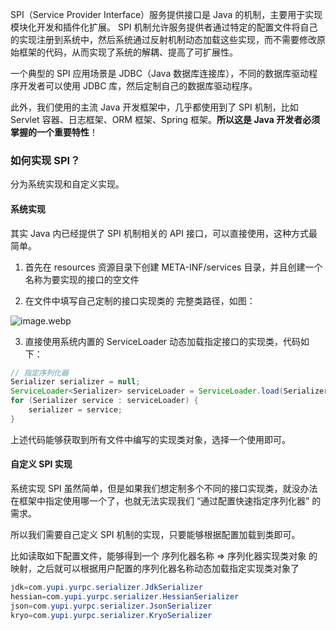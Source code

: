 SPI（Service Provider Interface）服务提供接口是 Java 的机制，主要用于实现模块化开发和插件化扩展。
SPI 机制允许服务提供者通过特定的配置文件将自己的实现注册到系统中，然后系统通过反射机制动态加载这些实现，而不需要修改原始框架的代码，从而实现了系统的解耦、提高了可扩展性。

一个典型的 SPI 应用场景是 JDBC（Java 数据库连接库），不同的数据库驱动程序开发者可以使用 JDBC 库，然后定制自己的数据库驱动程序。

此外，我们使用的主流 Java 开发框架中，几乎都使用到了 SPI 机制，比如 Servlet 容器、日志框架、ORM 框架、Spring 框架。**所以这是 Java 开发者必须掌握的一个重要特性**！

### 如何实现 SPI？
分为系统实现和自定义实现。

#### 系统实现
其实 Java 内已经提供了 SPI 机制相关的 API 接口，可以直接使用，这种方式最简单。
1) 首先在 resources 资源目录下创建 META-INF/services 目录，并且创建一个名称为要实现的接口的空文件



2) 在文件中填写自己定制的接口实现类的 完整类路径，如图：

![image.webp](https://pic.code-nav.cn/mianshiya/question_picture/1783397053004488705/image_mianshiya.webp)



3) 直接使用系统内置的 ServiceLoader 动态加载指定接口的实现类，代码如下：

```java
// 指定序列化器
Serializer serializer = null;
ServiceLoader<Serializer> serviceLoader = ServiceLoader.load(Serializer.class);
for (Serializer service : serviceLoader) {
    serializer = service;
}
```

上述代码能够获取到所有文件中编写的实现类对象，选择一个使用即可。

#### 自定义 SPI 实现

系统实现 SPI 虽然简单，但是如果我们想定制多个不同的接口实现类，就没办法在框架中指定使用哪一个了，也就无法实现我们 “通过配置快速指定序列化器” 的需求。

所以我们需要自己定义 SPI 机制的实现，只要能够根据配置加载到类即可。

比如读取如下配置文件，能够得到一个 序列化器名称 => 序列化器实现类对象 的映射，之后就可以根据用户配置的序列化器名称动态加载指定实现类对象了

```java
jdk=com.yupi.yurpc.serializer.JdkSerializer
hessian=com.yupi.yurpc.serializer.HessianSerializer
json=com.yupi.yurpc.serializer.JsonSerializer
kryo=com.yupi.yurpc.serializer.KryoSerializer
```